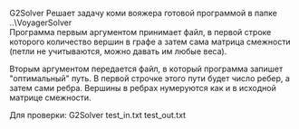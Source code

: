 G2Solver
Решает задачу коми вояжера готовой программой в папке ..\VoyagerSolver\
Программа первым аргументом принимает файл, в первой строке которого количество вершин в графе а затем сама матрица смежности (петли не учитываются, можно давать им любые веса).

Вторым аргументом передается файл, в который программа запишет "оптимальный" путь. В первой строчке этого пути будет число ребер, а затем сами ребра. Вершины в ребрах нумеруются как и в исходной матрице смежности.

Для проверки:
		G2Solver test_in.txt test_out.txt